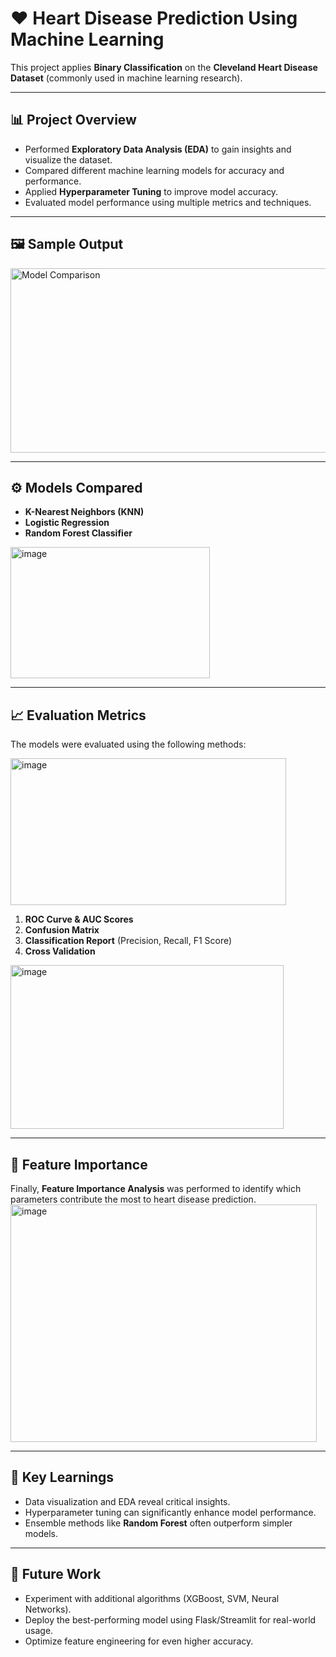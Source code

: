 # ❤️ Heart Disease Prediction Using Machine Learning

This project applies **Binary Classification** on the **Cleveland Heart Disease Dataset** (commonly used in machine learning research).

---

## 📊 Project Overview
- Performed **Exploratory Data Analysis (EDA)** to gain insights and visualize the dataset.
- Compared different machine learning models for accuracy and performance.
- Applied **Hyperparameter Tuning** to improve model accuracy.
- Evaluated model performance using multiple metrics and techniques.

---

## 🖼️ Sample Output
<img width="577" height="295" alt="Model Comparison" src="https://github.com/user-attachments/assets/e07a8193-7f73-4ae2-baa9-d950349c7247" />

---

## ⚙️ Models Compared
- **K-Nearest Neighbors (KNN)**
- **Logistic Regression**
- **Random Forest Classifier**

<img width="319" height="210" alt="image" src="https://github.com/user-attachments/assets/7ff51611-cfa0-4269-b62a-49a2a663f7f4" />



---

## 📈 Evaluation Metrics
The models were evaluated using the following methods:

<img width="441" height="235" alt="image" src="https://github.com/user-attachments/assets/b6048b61-b031-48e4-8136-e6d741da6cba" />


1. **ROC Curve & AUC Scores**  
2. **Confusion Matrix**  
3. **Classification Report** (Precision, Recall, F1 Score)  
4. **Cross Validation**
<img width="437" height="262" alt="image" src="https://github.com/user-attachments/assets/1293ce6b-4444-474f-9cf6-361bc21faa02" />


---

## 🌟 Feature Importance
Finally, **Feature Importance Analysis** was performed to identify which parameters contribute the most to heart disease prediction.
<img width="490" height="380" alt="image" src="https://github.com/user-attachments/assets/6af956fb-ee42-4cb7-b6c2-07791bc0926a" />


---

## 🧾 Key Learnings
- Data visualization and EDA reveal critical insights.  
- Hyperparameter tuning can significantly enhance model performance.  
- Ensemble methods like **Random Forest** often outperform simpler models.  

---

## 🚀 Future Work
- Experiment with additional algorithms (XGBoost, SVM, Neural Networks).  
- Deploy the best-performing model using Flask/Streamlit for real-world usage.  
- Optimize feature engineering for even higher accuracy.  
